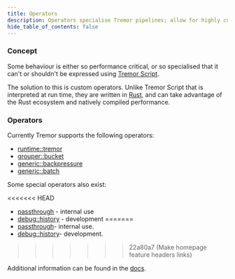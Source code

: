 ```yaml
---
title: Operators
description: Operators specialise Tremor pipelines; allow for highly custom behaviour.
hide_table_of_contents: false
---
```


### Concept

Some behaviour is either so performance critical, or so specialised that it can't or shouldn't be expressed using  [Tremor Script](https://tremor.rs/getting-started/scripting/#h-script).

The solution to this is custom operators. Unlike Tremor Script that is interpreted at run time, they are written in [Rust](https://rust-lang.org), and can take advantage of the Rust ecosystem and natively compiled performance.

### Operators

Currently Tremor supports the following operators:

* [runtime::tremor](/docs/Artefacts/operators#runtimetremor)
* [grouper::bucket](/docs/Artefacts/operators#grouperbucket)
* [generic::backpressure](/docs/Artefacts/operators#generic::backpressure)
* [generic::batch](/docs/Artefacts/operators#generic::batch)

Some special operators also exist:

<<<<<<< HEAD
* [passthrough](/docs/Artefacts/operators#passthrough) - internal use
* [debug::history](/docs/Artefacts/operators#debughistory) - development
=======
* [passthrough](https://docs.tremor.rs/artefacts/operators#passthrough)- internal use.
* [debug::history](https://docs.tremor.rs/artefacts/operators#debughistory)- development.
>>>>>>> 22a80a7 (Make homepage feature headers links)

Additional information can be found in the [docs](/docs/Artefacts/).
